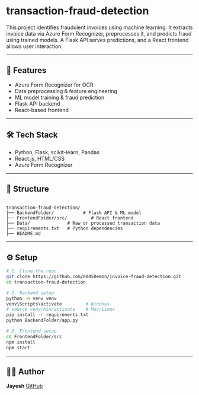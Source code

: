 # transaction-fraud-detection

This project identifies fraudulent invoices using machine learning. It extracts invoice data via Azure Form Recognizer, preprocesses it, and predicts fraud using trained models. A Flask API serves predictions, and a React frontend allows user interaction.

---

## 🚀 Features

- Azure Form Recognizer for OCR
- Data preprocessing & feature engineering
- ML model training & fraud prediction
- Flask API backend
- React-based frontend


---

## 🛠️ Tech Stack

- Python, Flask, scikit-learn, Pandas
- React.js, HTML/CSS
- Azure Form Recognizer


---

## 📂 Structure

```

transaction-fraud-detection/
├── BackendFolder/           # Flask API & ML model
├── FrontendFolder/src/         # React frontend
├── Data/              # Raw or processed transaction data
├── requirements.txt   # Python dependencies
├── README.md

````

---

## ⚙️ Setup

```bash
# 1. Clone the repo
git clone https://github.com/0005Demon/invoice-fraud-detection.git
cd transaction-fraud-detection

# 2. Backend setup
python -m venv venv
venv\Scripts\activate         # Windows
# source venv/bin/activate    # Mac/Linux
pip install -r requirements.txt
python BackendFolder/app.py

# 3. Frontend setup
cd FrontendFolder/src
npm install
npm start
````

---


## 🙋‍♂️ Author

**Jayesh**
[GitHub](https://github.com/0005Demon)


